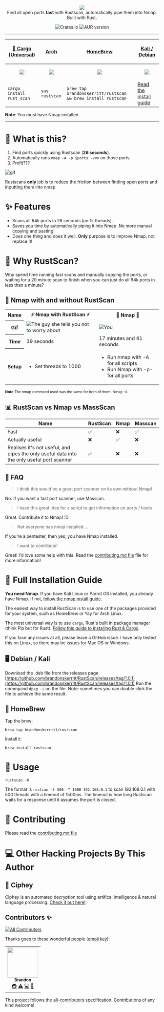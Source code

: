 <p align="center">
<img src="pictures/rustscan.png"><br>
Find all open ports <b>fast</b> with Rustscan, automatically pipe them into Nmap. Built with Rust. 
</p>
<p align="center">
<img alt="Crates.io" src="https://img.shields.io/crates/d/rust_scan">
<img alt="AUR version" src="https://img.shields.io/aur/version/rustscan-bin">
</p>
<hr>


| <p align="center"><a href="https://crates.io/crates/rust_scan">🔧 Cargo (Universal) </a></p> | <p align="center"><a href="https://crates.io/crates/rust_scan"> Arch </a></p> | <p align="center"><a href="https://crates.io/crates/rust_scan"> HomeBrew </a></p> | <p align="center"><a href="https://crates.io/crates/rust_scan"> Kali / Debian </p> |
| ---- | ---- | ---- | --- |
| <p align="center"><img src="pictures/rust.png" /></p>  | <p align="center"><img src="pictures/arch.png" /></p> | <p align="center"><img src="pictures/apple.png" /></p> | <p align="center"><img src="pictures/kali.png" /></p> |
| `cargo install rust_scan` | `yay rustscan` | `brew tap brandonskerritt/rustscan && brew install rustscan` | [Read the install guide](https://github.com/brandonskerritt/RustScan/blob/master/README.md#%EF%B8%8F-debian--kali) |

**Note**: You must have Nmap installed.
<hr>

# 🤔 What is this?
1. Find ports quickly using Rustscan (**26 seconds**).
2. Automatically runs `nmap -A -p $ports -vvv` on those ports.
3. Profit???

![gif](/pictures/intro.gif)

Rustscans **only** job is to reduce the friction between finding open ports and inputting them into nmap.

# ✨ Features
* Scans all 64k ports in 26 seconds (on 1k threads).
* Saves you time by automatically piping it into Nmap. No more manual copying and pasting!
* Does one thing and does it well. **Only** purpose is to improve Nmap, not replace it!

# 🔭 Why RustScan?
Why spend time running fast scans and manually copying the ports, or waiting for a 20 minute scan to finish when you can just do all 64k ports in less than a minute?
## 🔬 Nmap with and without RustScan

<table>
  <tr>
  <th>Name</th>
    <th>⚡ Nmap with RustScan ⚡ </th>
    <th>🐢 Nmap 🐢</th>
  </tr>
  <tr>
  <th>Gif</th>
    <td><img src="pictures/with_rustscan.gif" alt="The guy she tells you not to worry about"></td>
    <td><img src="pictures/without_rustscan.gif" alt="You"></td>
  </tr>
  <tr>
  <th>Time</th>
    <td>39 seconds</td>
    <td>17 minutes and 41 seconds</td>
  </tr>
    <tr>
  <th>Setup</th>
    <td><ul><li>Set threads to 1000</li></ul></td>
    <td><ul><li>Run nmap with -A for all scripts</li><li>Run Nmap with -p- for all ports</li></ul></td>
  </tr>
</table>

<sub><b>Note</b> The nmap command used was the same for both of them. Nmap -A.</sub><br>

## 📊 RustScan vs Nmap vs MassScan

| **Name**                                                                                   | RustScan | Nmap | Masscan |
| ------------------------------------------------------------------------------------------ | -------- | ---- | ------- |
| Fast                                                                                       | ✅        | ❌    | ✅       |
| Actually useful                                                                            | ❌        | ✅    | ❌       |
| Realises it's not useful, and pipes the only useful data into the only useful port scanner | ✅        | ❌    | ❌       |


## 🙋 FAQ
> I think this would be a great port scanner on its own without Nmap!

No. If you want a fast port scanner, use Masscan.
> I have this great idea for a script to get information on ports / hosts

Great. Contribute it to Nmap! :D
> Not everyone has nmap installed....

If you're a pentester, then yes, you have Nmap installed. 

> I want to contribute!

Great! I'd love some help with this. Read the [contributing.md file](contributing.md) file for more information!

# 📖 Full Installation Guide
**You need Nmap**. If you have Kali Linux or Parrot OS installed, you already have Nmap. If not, [follow the nmap install guide](https://nmap.org/download.html).

The easiest way to install RustScan is to use one of the packages provided for your system, such as HomeBrew or Yay for Arch Linux.

The most universal way is to use `cargo`, Rust's built in package manager (think Pip but for Rust). [Follow this guide to installing Rust & Cargo](https://doc.rust-lang.org/cargo/getting-started/installation.html).

If you face any issues at all, please leave a GitHub issue. I have only tested this on Linux, so there may be issues for Mac OS or Windows. 

## 🖥️ Debian / Kali

Download the .deb file from the releases page:
[https://github.com/brandonskerritt/RustScan/releases/tag/1.0.1](https://github.com/brandonskerritt/RustScan/releases/tag/1.0.1)
Run the commpand `dpkg -i` on the file. Note: sometimes you can double click the file to achieve the same result.

## 🍺 HomeBrew

Tap the brew:

```
brew tap brandonskerritt/rustscan
```

Install it:

```
brew install rustscan
```

# 🤸 Usage

```
rustscan -h
```

The format is `rustcan -t 500 -T 1500 192.168.0.1` to scan 192.168.0.1 with 500 threads with a timeout of 1500ms. The timeout is how long Rustscan waits for a response until it assumes the port is closed.

# 🎪 Contributing
Please read the [contributing.md file](contributing.md)

# 💻 Other Hacking Projects By This Author
## 🧮 Ciphey
Ciphey is an automated decryption tool using artifical intelligence & natural language processing.
[Check it out here!](https://github.com/ciphey/ciphey)
## Contributors ✨
<!-- ALL-CONTRIBUTORS-BADGE:START - Do not remove or modify this section -->
[![All Contributors](https://img.shields.io/badge/all_contributors-1-orange.svg?style=flat-square)](#contributors-)
<!-- ALL-CONTRIBUTORS-BADGE:END -->

Thanks goes to these wonderful people ([emoji key](https://allcontributors.org/docs/en/emoji-key)):

<!-- ALL-CONTRIBUTORS-LIST:START - Do not remove or modify this section -->
<!-- prettier-ignore-start -->
<!-- markdownlint-disable -->
<table>
  <tr>
    <td align="center"><a href="https://skerritt.blog"><img src="https://avatars3.githubusercontent.com/u/10378052?v=4" width="100px;" alt=""/><br /><sub><b>Brandon</b></sub></a><br /><a href="#infra-brandonskerritt" title="Infrastructure (Hosting, Build-Tools, etc)">🚇</a> <a href="https://github.com/brandonskerritt/RustScan/commits?author=brandonskerritt" title="Tests">⚠️</a> <a href="https://github.com/brandonskerritt/RustScan/commits?author=brandonskerritt" title="Code">💻</a> <a href="#design-brandonskerritt" title="Design">🎨</a></td>
  </tr>
</table>

<!-- markdownlint-enable -->
<!-- prettier-ignore-end -->
<!-- ALL-CONTRIBUTORS-LIST:END -->

This project follows the [all-contributors](https://github.com/all-contributors/all-contributors) specification. Contributions of any kind welcome!
